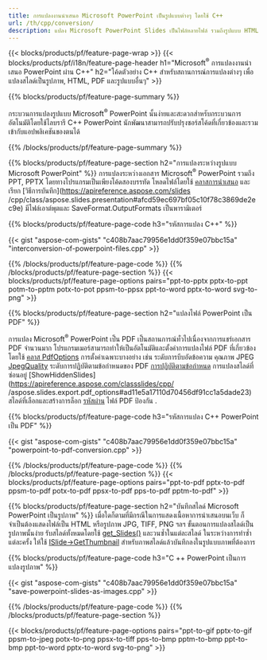 ```yaml
---
title: การแปลงงานนำเสนอ Microsoft PowerPoint เป็นรูปแบบต่างๆ โดยใช้ C++
url: /th/cpp/conversion/
description: แปลง Microsoft PowerPoint Slides เป็นไฟล์หลายไฟล์ รวมถึงรูปแบบ HTML, PDF และรูปภาพภายในแอปพลิเคชันที่ใช้ C++
---
```


{{< blocks/products/pf/feature-page-wrap >}}
{{< blocks/products/pf/i18n/feature-page-header h1="Microsoft<sup>®</sup> การแปลงงานนำเสนอ PowerPoint ผ่าน C++" h2="โค้ดตัวอย่าง C++ สำหรับสถานการณ์การแปลงต่างๆ เพื่อแปลงสไลด์เป็นรูปภาพ, HTML, PDF และรูปแบบอื่นๆ" >}}

{{% blocks/products/pf/feature-page-summary %}}

กระบวนการแปลงรูปแบบ Microsoft<sup>®</sup> PowerPoint นั้นง่ายและสะดวกสำหรับกระบวนการอัตโนมัติโดยใช้ไลบรารี C++ PowerPoint นักพัฒนาสามารถปรับปรุงซอร์สโค้ดที่เกี่ยวข้องและรวมเข้ากับแอปพลิเคชันของตนได้ 

{{% /blocks/products/pf/feature-page-summary  %}}

{{% blocks/products/pf/feature-page-section  h2="การแปลงระหว่างรูปแบบ Microsoft PowerPoint" %}}
การแปลงระหว่างเอกสาร Microsoft<sup>®</sup> PowerPoint รวมถึง PPT, PPTX โดยทางโปรแกรมเป็นเพียงโค้ดสองบรรทัด โหลดไฟล์โดยใช้ [คลาสการนำเสนอ](https://apireference.aspose.com/slides/cpp/class/aspose.slides.presentation) และเรียก [วิธีการบันทึก](https://apireference.aspose.com/slides /cpp/class/aspose.slides.presentation#afcd59ec697bf05c10f78c3869de2ec9e) มีไฟล์เอาต์พุตและ SaveFormat.OutputFormats เป็นพารามิเตอร์

{{% blocks/products/pf/feature-page-code h3="รหัสการแปลง C++" %}}

{{< gist "aspose-com-gists" "c408b7aac79956e1dd0f359e07bbc15a" "interconversion-of-powerpoint-files.cpp" >}}


{{% /blocks/products/pf/feature-page-code  %}}
{{% /blocks/products/pf/feature-page-section %}}
{{< blocks/products/pf/feature-page-options pairs="ppt-to-pptx pptx-to-ppt potm-to-pptm potx-to-pot ppsm-to-ppsx ppt-to-word pptx-to-word svg-to-png" >}}


{{% blocks/products/pf/feature-page-section  h2="แปลงไฟล์ PowerPoint เป็น PDF" %}}

การแปลง Microsoft<sup>®</sup> PowerPoint เป็น PDF เป็นสถานการณ์ทั่วไปเนื่องจากการแชร์เอกสาร PDF จำนวนมาก โปรแกรมเมอร์สามารถทำให้เป็นอัตโนมัติและตั้งค่าการแปลงไฟล์ PDF ที่เกี่ยวข้องโดยใช้ [คลาส PdfOptions](https://apireference.aspose.com/slides/cpp/class/aspose.slides.export.pdf_options) การตั้งค่าเฉพาะบางอย่าง เช่น ระดับการบีบอัดข้อความ คุณภาพ JPEG [JpegQuality](https://apireference.aspose.com/slides/cpp/class/aspose.slides.export.pdf_options#a6bbf3bd303430757aa85ac9e3d184861) ระดับการปฏิบัติตามข้อกำหนดของ PDF [การปฏิบัติตามข้อกำหนด](https://apireference.aspose.com/slides/cpp/class/aspose.slides.export.pdf_options#aa9dfc92dd22455248ac171c24876cb8f) การแปลงสไลด์ที่ซ่อนอยู่ [ShowHiddenSlides](https://apireference.aspose.com/classslides/cpp/ /aspose.slides.export.pdf_options#ad11e5a17110d70456df91cc1a5dade23) สไลด์ที่เลือกและสร้างการล็อก [รหัสผ่าน](https://apireference.aspose.com/slides/cpp/class/aspose.slides.export.pdf_options#ab4195306dbba7) ไฟล์ PDF ป้องกัน .

{{% blocks/products/pf/feature-page-code h3="รหัสการแปลง C++ PowerPoint เป็น PDF" %}}

{{< gist "aspose-com-gists" "c408b7aac79956e1dd0f359e07bbc15a" "powerpoint-to-pdf-conversion.cpp" >}}

{{% /blocks/products/pf/feature-page-code  %}}
{{% /blocks/products/pf/feature-page-section %}}
{{< blocks/products/pf/feature-page-options pairs="ppt-to-pdf pptx-to-pdf ppsm-to-pdf potx-to-pdf ppsx-to-pdf pps-to-pdf pptm-to-pdf" >}}


{{% blocks/products/pf/feature-page-section  h2="บันทึกสไลด์ Microsoft PowerPoint เป็นรูปภาพ" %}}
เมื่อใดก็ตามที่มีกรณีในการแสดงเนื้อหาการนำเสนอบนเว็บ ก็จำเป็นต้องแสดงไฟล์เป็น HTML หรือรูปภาพ JPG, TIFF, PNG ฯลฯ ขั้นตอนการแปลงสไลด์เป็นรูปภาพนั้นง่าย รับสไลด์ทั้งหมดโดยใช้ [get_Slides()](https://apireference.aspose.com/slides/cpp/class/aspose.slides.presentation#a9981b38f5a01d9fa5482f05b0a75974c) และวนซ้ำในแต่ละสไลด์ ในระหว่างการทำซ้ำแต่ละครั้ง ให้ใช้ [ISlide->GetThumbnail](https://apireference.aspose.com/slides/cpp/class/aspose.slides.i_slide#a7bd377d403ff886232df21351c1fe783) สำหรับภาพสไลด์แล้วบันทึกลงในรูปแบบภาพที่ต้องการ 

{{% blocks/products/pf/feature-page-code h3="C ++ PowerPoint เป็นการแปลงรูปภาพ" %}}

{{< gist "aspose-com-gists" "c408b7aac79956e1dd0f359e07bbc15a" "save-powerpoint-slides-as-images.cpp" >}}

{{% /blocks/products/pf/feature-page-code %}}
{{% /blocks/products/pf/feature-page-section %}}

{{< blocks/products/pf/feature-page-options pairs="ppt-to-gif pptx-to-gif ppsm-to-jpeg potx-to-png ppsx-to-tiff pps-to-bmp pptm-to-bmp ppt-to-bmp ppt-to-word pptx-to-word svg-to-png" >}}